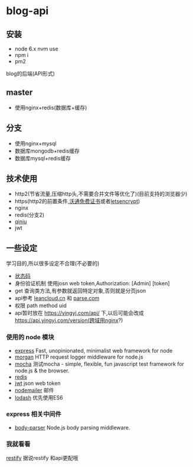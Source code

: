 blog-api
===============
## 安装
* node 6.x   nvm use
* npm i
* pm2

blog的后端(API形式)
## master
* 使用nginx+redis(数据库+缓存)

## 分支
* 使用nginx+mysql
* 数据库mongodb+redis缓存
* 数据库mysql+redis缓存

## 技术使用
* http2(节省流量,压缩http头,不需要合并文件等优化了)(目前支持的浏览器少)
* https(http2的前置条件,[沃通免费证书](https://www.wosign.com/)或者[letsencrypt](https://letsencrypt.org/))
* nginx
* redis(分支2)
* [qiniu](https://portal.qiniu.com/signup?code=3lbnx1x2ub1hu)
* jwt

## 一些设定
学习目的,所以很多设定不合理(不必要的)
* [状态码](http://developer.qiniu.com/docs/v6/api/reference/codes.html)
* 身份验证机制 使用josn web token,Authorization: \[Admin\] [token]
* get 查询类方法,有参数就返回特定对象,否则就是分页json
* api参考 [leancloud.cn](https://leancloud.cn/docs/rest_api.html#用户) 和 [parse.com](https://parse.com/docs/rest/guide)
* 权限  path method uid
* api暂时放在 https://yingyj.com/api/ 下,以后可能会改成 https://api.yingyj.com/version(跨域用nginx?)

### 使用的 node 模块
* [express](https://github.com/expressjs/express) Fast, unopinionated, minimalist web framework for node
* [morgan](https://github.com/expressjs/morgan) HTTP request logger middleware for node.js
* [mocha](https://github.com/mochajs/mocha) 测试mocha - simple, flexible, fun javascript test framework for node.js & the browser.
* [redis](https://github.com/NodeRedis/node_redis)
* [jwt](https://github.com/auth0/node-jsonwebtoken) json web token
* [nodemailer](https://github.com/nodemailer/nodemailer) 邮件
* [lodash](https://lodash.com/docs#template) 优先使用ES6

### express 相关中间件
* [body-parser](https://github.com/expressjs/body-parser) Node.js body parsing middleware.

### 我就看看
[restify](https://github.com/restify/node-restify)  据说restify 和api更配哦

